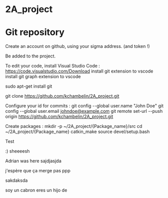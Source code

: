 # 2A_project
# Git repository

Create an account on github, using your sigma address. (and token !)

Be added to the project.

To edit your code, install Visual Studio Code : https://code.visualstudio.com/Download
install git extension to vscode
install git graph extension to vscode

sudo apt-get install git

git clone https://github.com/kchambelin/2A_project.git


Configure your id for commits :
git config --global user.name "John Doe"
git config --global user.email johndoe@example.com
git remote set-url --push origin https://github.com/kchambelin/2A_project.git


Create packages :
mkdir -p ~/2A_project/{Package_name}/src
cd ~/2A_project/{Package_name}
catkin_make
source devel/setup.bash


Test

:) sheeeesh


Adrian was here
sajdjasjda

j'espère que ça merge pas ppp




sakdaksda


soy un cabron
eres un hijo de 
